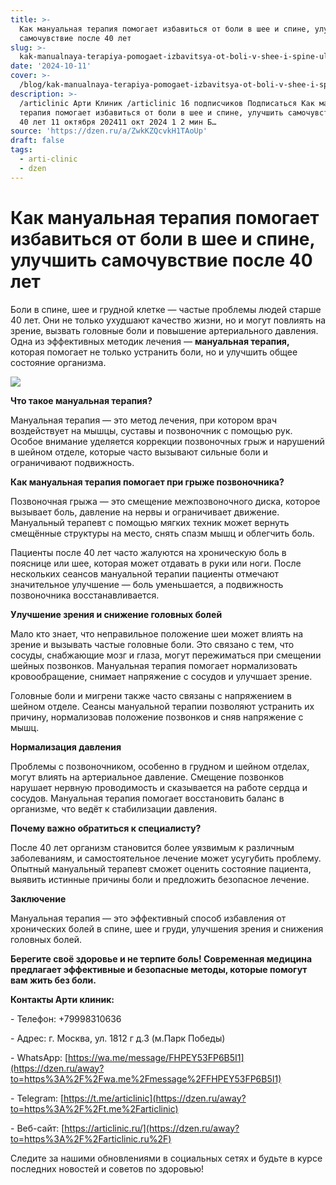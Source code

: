 ```yaml
---
title: >-
  Как мануальная терапия помогает избавиться от боли в шее и спине, улучшить
  самочувствие после 40 лет
slug: >-
  kak-manualnaya-terapiya-pomogaet-izbavitsya-ot-boli-v-shee-i-spine-uluchshit-sam
date: '2024-10-11'
cover: >-
  /blog/kak-manualnaya-terapiya-pomogaet-izbavitsya-ot-boli-v-shee-i-spine-uluchshit-sam/cover.jpg
description: >-
  /articlinic Арти Клиник /articlinic 16 подписчиков Подписаться Как мануальная
  терапия помогает избавиться от боли в шее и спине, улучшить самочувствие после
  40 лет 11 октября 202411 окт 2024 1 2 мин Б…
source: 'https://dzen.ru/a/ZwkKZQcvkH1TAoUp'
draft: false
tags:
  - arti-clinic
  - dzen
---
```


# Как мануальная терапия помогает избавиться от боли в шее и спине, улучшить самочувствие после 40 лет

Боли в спине, шее и грудной клетке — частые проблемы людей старше 40 лет. Они не только ухудшают качество жизни, но и могут повлиять на зрение, вызвать головные боли и повышение артериального давления. Одна из эффективных методик лечения — **мануальная терапия,** которая помогает не только устранить боли, но и улучшить общее состояние организма.

![](/blog/kak-manualnaya-terapiya-pomogaet-izbavitsya-ot-boli-v-shee-i-spine-uluchshit-sam/img-0.jpg)

**Что такое мануальная терапия?**  
  
Мануальная терапия — это метод лечения, при котором врач воздействует на мышцы, суставы и позвоночник с помощью рук. Особое внимание уделяется коррекции позвоночных грыж и нарушений в шейном отделе, которые часто вызывают сильные боли и ограничивают подвижность.  
  
**Как мануальная терапия помогает при грыже позвоночника?**  
  
Позвоночная грыжа — это смещение межпозвоночного диска, которое вызывает боль, давление на нервы и ограничивает движение. Мануальный терапевт с помощью мягких техник может вернуть смещённые структуры на место, снять спазм мышц и облегчить боль.  
  
Пациенты после 40 лет часто жалуются на хроническую боль в пояснице или шее, которая может отдавать в руки или ноги. После нескольких сеансов мануальной терапии пациенты отмечают значительное улучшение — боль уменьшается, а подвижность позвоночника восстанавливается.  
  
**Улучшение зрения и снижение головных болей**  
  
Мало кто знает, что неправильное положение шеи может влиять на зрение и вызывать частые головные боли. Это связано с тем, что сосуды, снабжающие мозг и глаза, могут пережиматься при смещении шейных позвонков. Мануальная терапия помогает нормализовать кровообращение, снимает напряжение с сосудов и улучшает зрение.  
  
Головные боли и мигрени также часто связаны с напряжением в шейном отделе. Сеансы мануальной терапии позволяют устранить их причину, нормализовав положение позвонков и сняв напряжение с мышц.  
  
**Нормализация давления**  
  
Проблемы с позвоночником, особенно в грудном и шейном отделах, могут влиять на артериальное давление. Смещение позвонков нарушает нервную проводимость и сказывается на работе сердца и сосудов. Мануальная терапия помогает восстановить баланс в организме, что ведёт к стабилизации давления.  
  
**Почему важно обратиться к специалисту?**  
  
После 40 лет организм становится более уязвимым к различным заболеваниям, и самостоятельное лечение может усугубить проблему. Опытный мануальный терапевт сможет оценить состояние пациента, выявить истинные причины боли и предложить безопасное лечение.  
  
**Заключение**  
  
Мануальная терапия — это эффективный способ избавления от хронических болей в спине, шее и груди, улучшения зрения и снижения головных болей.

**Берегите своё здоровье и не терпите боль! Современная медицина предлагает эффективные и безопасные методы, которые помогут вам жить без боли.**

**Контакты Арти клиник:**

\- Телефон: +79998310636

\- Адрес: г. Москва, ул. 1812 г д.3 (м.Парк Победы)

\- WhatsApp: [https://wa.me/message/FHPEY53FP6B5I1](https://dzen.ru/away?to=https%3A%2F%2Fwa.me%2Fmessage%2FFHPEY53FP6B5I1)

\- Telegram: [https://t.me/articlinic](https://dzen.ru/away?to=https%3A%2F%2Ft.me%2Farticlinic)

\- Веб-сайт: [https://articlinic.ru/](https://dzen.ru/away?to=https%3A%2F%2Farticlinic.ru%2F)

Следите за нашими обновлениями в социальных сетях и будьте в курсе последних новостей и советов по здоровью!